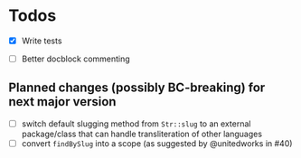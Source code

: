 # Todos

- [x] Write tests
- [ ] Better docblock commenting


## Planned changes (possibly BC-breaking) for next major version

- [ ] switch default slugging method from `Str::slug` to an external package/class that can handle transliteration of other languages
- [ ] convert `findBySlug` into a scope (as suggested by @unitedworks in #40)
